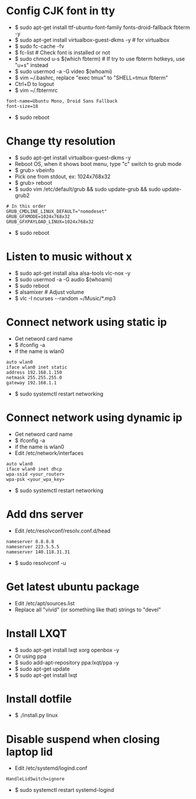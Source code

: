 Config CJK font in tty
=====
* $ sudo apt-get install ttf-ubuntu-font-family fonts-droid-fallback fbterm -y
* $ sudo apt-get install virtualbox-guest-dkms -y # for virtualbox
* $ sudo fc-cache -fv
* $ fc-list # Check font is installed or not
* $ sudo chmod u-s $(which fbterm) # If try to use fbterm hotkeys, use "u+s" instead
* $ sudo usermod -a -G video $(whoami)
* $ vim ~/.bashrc, replace "exec tmux" to "SHELL=tmux fbterm"
* Ctrl+D to logout
* $ vim ~/.fbtermrc
````
font-name=Ubuntu Mono, Droid Sans Fallback
font-size=18
````
* $ sudo reboot

Change tty resolution 
=====
* $ sudo apt-get install virtualbox-guest-dkms -y
* Reboot OS, when it shows boot menu, type "c" switch to grub mode
* $ grub> vbeinfo
* Pick one from stdout, ex: 1024x768x32
* $ grub> reboot
* $ sudo vim /etc/default/grub && sudo update-grub && sudo update-grub2
````
# In this order
GRUB_CMDLINE_LINUX_DEFAULT="nomodeset"
GRUB_GFXMODE=1024x768x32
GRUB_GFXPAYLOAD_LINUX=1024x768x32
````
* $ sudo reboot

Listen to music without x
=====
* $ sudo apt-get install alsa alsa-tools vlc-nox -y
* $ sudo usermod -a -G audio $(whoami)
* $ sudo reboot
* $ alsamixer # Adjust volume
* $ vlc -I ncurses --random ~/Music/*.mp3

Connect network using static ip
=====
* Get netword card name
* $ ifconfig -a
* if the name is wlan0
````
auto wlan0
iface wlan0 inet static
address 192.168.1.150
netmask 255.255.255.0
gateway 192.168.1.1
````
* $ sudo systemctl restart networking

Connect network using dynamic ip
=====
* Get netword card name
* $ ifconfig -a
* if the name is wlan0
* Edit /etc/network/interfaces
````
auto wlan0
iface wlan0 inet dhcp
wpa-ssid <your_router>
wpa-psk <your_wpa_key>
````
* $ sudo systemctl restart networking

Add dns server
=====
* Edit /etc/resolvconf/resolv.conf.d/head
````
nameserver 8.8.8.8
nameserver 223.5.5.5
nameserver 140.118.31.31
````
* $ sudo resolvconf -u

Get latest ubuntu package
=====
* Edit /etc/apt/sources.list
* Replace all "vivid" (or something like that) strings to "devel"

Install LXQT
=====
* $ sudo apt-get install lxqt xorg openbox -y
* Or using ppa
* $ sudo add-apt-repository ppa:lxqt/ppa -y 
* $ sudo apt-get update
* $ sudo apt-get install lxqt

Install dotfile
=====
* $ ./install.py linux

Disable suspend when closing laptop lid
=====
* Edit /etc/systemd/logind.conf
````
HandleLidSwitch=ignore
````
* $ sudo systemctl restart systemd-logind